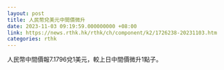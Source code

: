 ```yaml
---
layout: post
title: 人民幣兌美元中間價微升
date: 2023-11-03 09:19:59.000000000 +08:00
link: https://news.rthk.hk/rthk/ch/component/k2/1726238-20231103.htm
categories: rthk
---
```


人民幣中間價報7.1796兌1美元，較上日中間價微升1點子。
